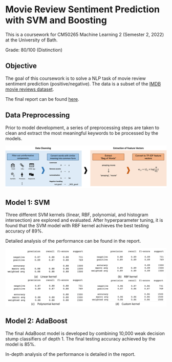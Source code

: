 # Movie Review Sentiment Prediction with SVM and Boosting

This is a coursework for CM50265 Machine Learning 2 (Semester 2, 2022) at the University of Bath.

Grade: 80/100 (Distinction)

## Objective

The goal of this coursework is to solve a NLP task of movie review sentiment prediction (positive/negative). The data is a subset of the [IMDB movie reviews dataset](http://ai.stanford.edu/~amaas/data/sentiment/).

The final report can be found [here](https://github.com/RPSha/Film-Review-Sentiment-Analysis/blob/main/Final%20Report.pdf).

## Data Preprocessing

Prior to model development, a series of preprocessing steps are taken to clean and extract the most meaningful keywords to be processed by the models. 

![preprocessing](preprocessing_steps.png)

## Model 1: SVM

Three different SVM kernels (linear, RBF, polynomial, and histogram intersection) are explored and evaluated. After hyperparameter tuning, it is found that the SVM model with RBF kernel achieves the best testing accuracy of 89%. 

Detailed analysis of the performance can be found in the report.

![model1](svm_performances.png)

## Model 2: AdaBoost

The final AdaBoost model is developed by combining 10,000 weak decision stump classifiers of depth 1. The final testing accuracy achieved by the model is 85%. 

In-depth analysis of the performance is detailed in the report.
